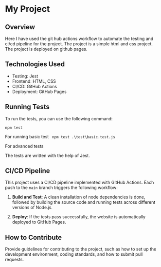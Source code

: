 # My Project

## Overview

Here I have used the git hub actions workflow to automate the testing and ci/cd pipeline for the project. The project is a simple html and css project. The project is deployed on github pages.

## Technologies Used

- Testing: Jest
- Frontend: HTML, CSS
- CI/CD: GitHub Actions
- Deployment: GitHub Pages

## Running Tests

To run the tests, you can use the following command:

`npm test`

For running basic test
` npm test .\test\basic.test.js`

For advanced tests

The tests are written with the help of Jest.

## CI/CD Pipeline

This project uses a CI/CD pipeline implemented with GitHub Actions. Each push to the `main` branch triggers the following workflow:

1. **Build and Test**: A clean installation of node dependencies is done, followed by building the source code and running tests across different versions of Node.js.

2. **Deploy**: If the tests pass successfully, the website is automatically deployed to GitHub Pages.

## How to Contribute

Provide guidelines for contributing to the project, such as how to set up the development environment, coding standards, and how to submit pull requests.
